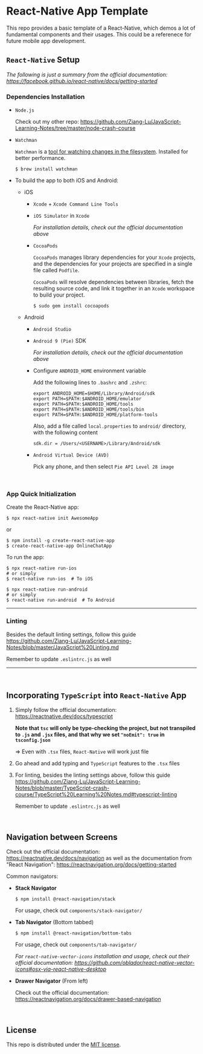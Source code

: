 # React-Native App Template

This repo provides a basic template of a React-Native, which demos a lot of fundamental components and their usages. This could be a referenece for future mobile app development.

## `React-Native` Setup

*The following is just a summary from the official documentation: https://facebook.github.io/react-native/docs/getting-started*

### Dependencies Installation

* `Node.js`

  Check out my other repo: https://github.com/Ziang-Lu/JavaScript-Learning-Notes/tree/master/node-crash-course

* `Watchman`

  `Watchman` is a <u>tool for watching changes in the filesystem</u>. Installed for better performance.

  ```shell
  $ brew install watchman
  ```

* To build the app to both iOS and Android:

  * iOS

    * `Xcode` + `Xcode Command Line Tools`

    * `iOS Simulator` in `Xcode`

      *For installation details, check out the official documentation above*

    * `CocoaPods`

      `CocoaPods`  manages library dependencies for your `Xcode` projects, and the dependencies for your projects are specified in a single file called `Podfile`.

      `CocoaPods` will resolve dependencies between libraries, fetch the resulting source code, and link it together in an `Xcode` workspace to build your project.

      ```shell
      $ sudo gem install cocoapods
      ```

  * Android

    * `Android Studio`

    * `Android 9 (Pie)` SDK

      *For installation details, check out the official documentation above*

    * Configure `ANDROID_HOME` environment variable

      Add the following lines to `.bashrc` and `.zshrc`:

      ```shell
      export ANDROID_HOME=$HOME/Library/Android/sdk
      export PATH=$PATH:$ANDROID_HOME/emulator
      export PATH=$PATH:$ANDROID_HOME/tools
      export PATH=$PATH:$ANDROID_HOME/tools/bin
      export PATH=$PATH:$ANDROID_HOME/platform-tools
      ```

      Also, add a file called `local.properties` to `android/` directory, with the following content

      ```
      sdk.dir = /Users/<USERNAME>/Library/Android/sdk
      ```

    * `Android Virtual Device (AVD)`

      Pick any phone, and then select `Pie API Level 28 image`

<br>

### App Quick Initialization

Create the React-Native app:

```shell
$ npx react-native init AwesomeApp
```

or

```shell
$ npm install -g create-react-native-app
$ create-react-native-app OnlineChatApp
```

To run the app:

```shell
$ npx react-native run-ios
# or simply
$ react-native run-ios  # To iOS

$ npx react-native run-android
# or simply
$ react-native run-android  # To Android
```

***

### Linting

Besides the default linting settings, follow this guide https://github.com/Ziang-Lu/JavaScript-Learning-Notes/blob/master/JavaScript%20Linting.md

Remember to update `.eslintrc.js` as well

***

<br>

## Incorporating `TypeScript` into `React-Native` App

1. Simply follow the official documentation: https://reactnative.dev/docs/typescript

   **Note that `tsc` will only be type-checking the project, but not transpiled to `.js` and `.jsx` files, and that why we set `"noEmit": true` in `tsconfig.json`**

   => Even with `.tsx` files, `React-Native` will work just file
   
2. Go ahead and add typing and `TypeScript` features to the `.tsx` files

3. For linting, besides the linting settings above, follow this guide https://github.com/Ziang-Lu/JavaScript-Learning-Notes/blob/master/TypeScript-crash-course/TypeScript%20Learning%20Notes.md#typescript-linting

   Remember to update `.eslintrc.js` as well

<br>

## Navigation between Screens

Check out the official documentation: https://reactnative.dev/docs/navigation as well as the documentation from "React Navigation": https://reactnavigation.org/docs/getting-started

Common navigators:

* **Stack Navigator**

  ```shell
  $ npm install @react-navigation/stack
  ```

  For usage, check out `components/stack-navigator/`

* **Tab Navigator** (Bottom tabbed)

  ```shell
  $ npm install @react-navigation/bottom-tabs
  ```

  For usage, check out `components/tab-navigator/`

  *For `react-native-vector-icons` installation and usage, check out their official documentation: https://github.com/oblador/react-native-vector-icons#osx-via-react-native-desktop*

* **Drawer Navigator** (From left)

  Check out the official documentation: https://reactnavigation.org/docs/drawer-based-navigation

<br>

## License

This repo is distributed under the <a href="https://github.com/Ziang-Lu/React-Native-App-Template/blob/master/LICENSE">MIT license</a>.

